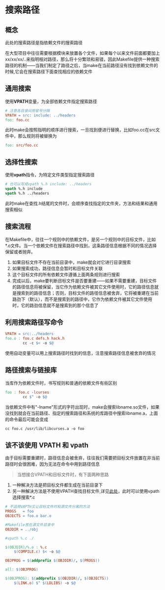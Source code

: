 # 搜索路径

## 概念
此处的搜索路径是指依赖文件的搜索路径  
  
在大型项目中往往需要根据模块来放置各个文件，如果每个以来文件前面都要加上xx/xx/xx/..来指明相对路径，那么将十分繁琐和易错，因此Makefile提供一种搜索路径的机制——当我们制定了路径之后，当make在当前路径没有找到依赖文件的时候,它会在搜索路径下面查找相应的依赖文件  

## 通用搜索
使用**VPATH**变量，为全部依赖文件指定搜索路径
```Makefile
# 注意各目录间用冒号分隔
VPATH = src: include: ../headers
foo: foo.cc
```
此时make会按照指明的顺序进行搜索，一旦找到便进行替换，比如foo.cc在src文件中，那么规则将被替换为
```Makefile
foo: src/foo.cc
```

## 选择性搜索
使用**vpath**指令，为特定文件类型指定搜索路径
```Makefile
# 也可以写成vpath %.h include: ../headers
vpath %.h include
vpath %.h ../headers
```
此时make在查找.h结尾的文件时，会顺序查找指定的文件夹，方法和结果和通用搜索相似


## 搜索流程
在Makefile中，往往一个规则中的依赖文件，是另一个规则中的目标文件，比如*.o文件。当一个依赖文件在搜索路径中找到，这条路径信息根据不同的情况选择保留或者抛弃。  

1. 如果目标文件不存在当前目录中，make就会对它进行目录搜索
2. 如果搜索成功，路径信息会暂时和目标文件关联
3. 这个目标文件的所有依赖文件遵循上面两条规则进行搜索
4. 完成以后，make要判断目标文件是否要重建——如果不需要重建，目标文件的路径信息将被保留，当它作为依赖文件被其它文件使用时，它的路径信息就是搜索到的路径信息；否则，目标文件的路径信息被舍弃，它将被重建在当前路劲下（默认），而不是搜索到的路径中，它作为依赖文件被其它文件使用时，它的路劲信息就不是搜索到的那个信息了

## 利用搜索路径写命令
```Makefile
VPATH = src:../headers
foo.o : foo.c defs.h hack.h
        cc -c $< -o $@
```
使用自动变量可以用上搜索路径时找到的信息，注意搜索路径信息被舍弃的情况

## 路径搜索与链接库
当库作为依赖文件时，书写规则和普通的依赖文件有些区别
```Makefile
foo : foo.c -lcurses
        cc $^ -o $@
```
当依赖文件中有"-lname"形式的字符出现时，make会搜索libname.so文件，如果没找到就会在当前路径、指定的搜索路径和系统的库路径中搜索libname.a，上面的命令最后可能会变成
```Makefile
cc foo.c /usr/lib/libcurses.a -o foo
```

## 该不该使用 VPATH 和 vpath
由于目标需要重建时，路径信息会被舍弃，往往我们需要把目标文件放置在非当前路径时会很困难，因为无法在命令中用到路径信息
> 当想接合VPATH和目标文件时，有下面两种思路

1. 一种解决方法是把目标文件都生成在当前目录下
2. 另一种解决方法是不使用VPATH查找目标文件,详见[此处](http://make.mad-scientist.net/papers/how-not-to-use-vpath/)，此时可以使用vpath选择搜索*.c
```Makefile
# 不适用VAPTH又让目标文件时和源文件分离的方法
PROGS   = foo
OBJECTS = foo.o bar.o

#Makefile放在源文件目录中
OBJDIR = ../obj

#vpath %.c ./

$(OBJDIR)/%.o : %.c
	$(COMPILE.c) $< -o $@

OBJPROG = $(addprefix $(OBJDIR)/, $(PROGS))

all: $(OBJPROG)

$(OBJPROG): $(addprefix $(OBJDIR)/, $(OBJECTS))
	$(LINK.o) $^ $(LDLIBS) -o $@
```

